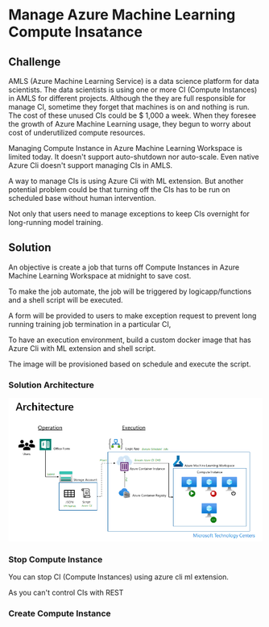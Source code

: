 # Manage Azure Machine Learning Compute Insatance

## Challenge

AMLS (Azure Machine Learning Service) is a data science platform for data scientists. The data scientists is using one or more CI (Compute Instances) in AMLS for different projects. Although the they are full responsible for manage CI, sometime they forget that machines is on and nothing is run. The cost of these unused CIs could be $ 1,000 a week. When they foresee the growth of Azure Machine Learning usage, they begun to worry about cost of underutilized compute resources.

Managing Compute Instance in Azure Machine Learning Workspace is limited today. It doesn't support auto-shutdown nor auto-scale. Even native Azure Cli doesn't support managing CIs in AMLS.

A way to manage CIs is using Azure Cli with ML extension. But another potential problem could be that turning off the CIs has to be run on scheduled base without human intervention. 

Not only that users need to manage exceptions to keep CIs overnight for long-running model training.

## Solution

An objective is create a job that turns off Compute Instances in Azure Machine Learning Workspace at midnight to save cost.

To make the job automate, the job will be triggered by logicapp/functions and a shell script will be executed.

A form will be provided to users to make exception request to prevent long running training job termination in a particular CI,

To have an execution environment, build a custom docker image that has Azure Cli with ML extension and shell script.

The image will be provisioned based on schedule and execute the script.

### Solution Architecture

![solution architecture](./images/azml-mg-ci-00.png)

### Stop Compute Instance

You can stop CI (Compute Instances) using azure cli ml extension.

As you can't control CIs with REST

### Create Compute Instance 
